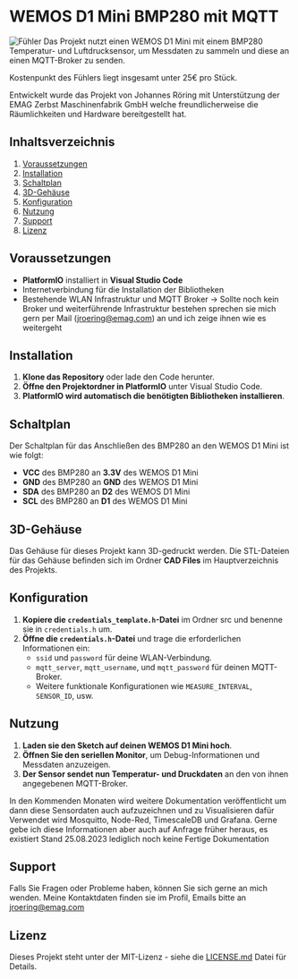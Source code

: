 # WEMOS D1 Mini BMP280 mit MQTT

![Fühler](CAD%20Files/Fühler.jpg)
Das Projekt nutzt einen WEMOS D1 Mini mit einem BMP280 Temperatur- und Luftdrucksensor, um Messdaten zu sammeln und diese an einen MQTT-Broker zu senden.

Kostenpunkt des Fühlers liegt insgesamt unter 25€ pro Stück.

Entwickelt wurde das Projekt von Johannes Röring mit Unterstützung der EMAG Zerbst Maschinenfabrik GmbH welche freundlicherweise die Räumlichkeiten und Hardware bereitgestellt hat.

## Inhaltsverzeichnis
1. [Voraussetzungen](#voraussetzungen)
2. [Installation](#installation)
3. [Schaltplan](#schaltplan)
4. [3D-Gehäuse](#3d-gehäuse)
5. [Konfiguration](#konfiguration)
6. [Nutzung](#nutzung)
7. [Support](#support)
8. [Lizenz](#lizenz)

## Voraussetzungen

- **PlatformIO** installiert in **Visual Studio Code**
- Internetverbindung für die Installation der Bibliotheken
- Bestehende WLAN Infrastruktur und MQTT Broker
-> Sollte noch kein Broker und weiterführende Infrastruktur bestehen sprechen sie mich gern per Mail (jroering@emag.com) an und ich zeige ihnen wie es weitergeht

## Installation

1. **Klone das Repository** oder lade den Code herunter.
2. **Öffne den Projektordner in PlatformIO** unter Visual Studio Code.
3. **PlatformIO wird automatisch die benötigten Bibliotheken installieren**.

## Schaltplan

Der Schaltplan für das Anschließen des BMP280 an den WEMOS D1 Mini ist wie folgt:

- **VCC** des BMP280 an **3.3V** des WEMOS D1 Mini
- **GND** des BMP280 an **GND** des WEMOS D1 Mini
- **SDA** des BMP280 an **D2** des WEMOS D1 Mini
- **SCL** des BMP280 an **D1** des WEMOS D1 Mini

## 3D-Gehäuse

Das Gehäuse für dieses Projekt kann 3D-gedruckt werden. Die STL-Dateien für das Gehäuse befinden sich im Ordner **CAD Files** im Hauptverzeichnis des Projekts.

## Konfiguration

1. **Kopiere die `credentials_template.h`-Datei** im Ordner src und benenne sie in `credentials.h` um.
2. **Öffne die `credentials.h`-Datei** und trage die erforderlichen Informationen ein:
   - `ssid` und `password` für deine WLAN-Verbindung.
   - `mqtt_server`, `mqtt_username`, und `mqtt_password` für deinen MQTT-Broker.
   - Weitere funktionale Konfigurationen wie `MEASURE_INTERVAL`, `SENSOR_ID`, usw.

## Nutzung

1. **Laden sie den Sketch auf deinen WEMOS D1 Mini hoch**.
2. **Öffnen Sie den seriellen Monitor**, um Debug-Informationen und Messdaten anzuzeigen.
3. **Der Sensor sendet nun Temperatur- und Druckdaten** an den von ihnen angegebenen MQTT-Broker.

In den Kommenden Monaten wird weitere Dokumentation veröffentlicht um dann diese Sensordaten auch aufzuzeichnen und zu Visualisieren
dafür Verwendet wird Mosquitto, Node-Red, TimescaleDB und Grafana.
Gerne gebe ich diese Informationen aber auch auf Anfrage früher heraus, es existiert Stand 25.08.2023 lediglich noch keine Fertige Dokumentation

## Support

Falls Sie Fragen oder Probleme haben, können Sie sich gerne an mich wenden.
Meine Kontaktdaten finden sie im Profil, Emails bitte an jroering@emag.com

## Lizenz

Dieses Projekt steht unter der MIT-Lizenz - siehe die [LICENSE.md](LICENSE.md) Datei für Details.
